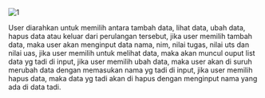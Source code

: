 ![1](https://user-images.githubusercontent.com/56198396/70919621-c2c0a180-2053-11ea-96a0-89d7dbfeaeab.JPG)

User diarahkan untuk memilih antara tambah data, lihat data, ubah data, hapus data atau keluar dari perulangan tersebut, jika user memilih tambah data, maka user akan menginput data nama, nim, nilai tugas, nilai uts dan nilai uas, jika user memilih untuk melihat data, maka akan muncul ouput list data yg tadi di input, jika user memilih ubah data, maka user akan di suruh merubah data dengan memasukan nama yg tadi di input, jika user memilih hapus data, maka data yg tadi akan di hapus dengan menginput nama yang ada di data tadi.
